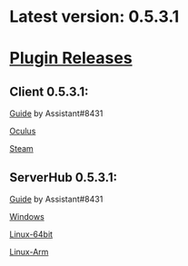 # Latest version: 0.5.3.1
# [Plugin Releases](https://github.com/andruzzzhka/BeatSaberMultiplayer/releases/)
## Client 0.5.3.1:
[Guide](https://bs.assistant.moe/Multiplayer/#Install) by Assistant#8431

[Oculus](https://github.com/andruzzzhka/BeatSaberMultiplayer/releases/download/0.5.3.1/BeatSaberMultiplayer-Oculus.zip)

[Steam](https://github.com/andruzzzhka/BeatSaberMultiplayer/releases/download/0.5.3.1/BeatSaberMultiplayer-Steam.zip)

## ServerHub 0.5.3.1:
[Guide](https://bs.assistant.moe/Multiplayer/#Hub) by Assistant#8431

[Windows](https://github.com/andruzzzhka/BeatSaberMultiplayer/releases/download/0.5.3.1/ServerHub_win-64.zip)

[Linux-64bit](https://github.com/andruzzzhka/BeatSaberMultiplayer/releases/download/0.5.3.1/ServerHub_linux-64.zip)

[Linux-Arm](https://github.com/andruzzzhka/BeatSaberMultiplayer/releases/download/0.5.3.1/ServerHub_linux-arm.zip)

